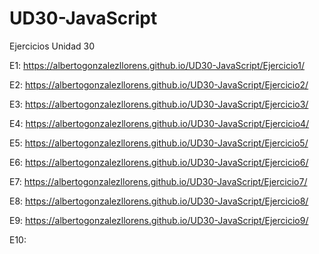 # UD30-JavaScript
Ejercicios Unidad 30

E1: https://albertogonzalezllorens.github.io/UD30-JavaScript/Ejercicio1/

E2: https://albertogonzalezllorens.github.io/UD30-JavaScript/Ejercicio2/

E3: https://albertogonzalezllorens.github.io/UD30-JavaScript/Ejercicio3/

E4: https://albertogonzalezllorens.github.io/UD30-JavaScript/Ejercicio4/

E5: https://albertogonzalezllorens.github.io/UD30-JavaScript/Ejercicio5/

E6: https://albertogonzalezllorens.github.io/UD30-JavaScript/Ejercicio6/

E7: https://albertogonzalezllorens.github.io/UD30-JavaScript/Ejercicio7/

E8: https://albertogonzalezllorens.github.io/UD30-JavaScript/Ejercicio8/

E9: https://albertogonzalezllorens.github.io/UD30-JavaScript/Ejercicio9/

E10: 
